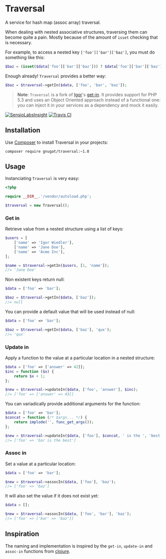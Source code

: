 # Traversal

A service for hash map (assoc array) traversal.

When dealing with nested associative structures, traversing them can become
quite a pain. Mostly because of the amount of `isset` checking that is
necessary.

For example, to access a nested key `['foo']['bar']['baz']`, you must do
something like this:

```php
$baz = (isset($data['foo']['bar']['baz'])) ? $data['foo']['bar']['baz'] : null;
```

Enough already! `Traversal` provides a better way:

```php
$baz = $traversal->getIn($data, ['foo', 'bar', 'baz']);
```

> **Note**: `Traversal` is a fork of [Igor](https://igor.io/)'s [get-in](https://github.com/igorw/get-in).
> It provides support for PHP 5.3 and uses an Object Oriented approach instead of
> a functional one: you can inject it in your services as a dependency and mock
> it easily.

[![SensioLabsInsight](https://insight.sensiolabs.com/projects/31a73802-2b87-4d65-9ae1-52edaac9f2a6/mini.png)](https://insight.sensiolabs.com/projects/31a73802-2b87-4d65-9ae1-52edaac9f2a6)
[![Travis CI](https://travis-ci.org/gnugat/traversal.png)](https://travis-ci.org/gnugat/traversal)

## Installation

Use [Composer](http://getcomposer.org/) to install Traversal in your projects:

    composer require gnugat/traversal:~1.0

## Usage

Instanciating `Traversal` is very easy:

```php
<?php

require __DIR__.'/vendor/autoload.php';

$traversal = new Traversal();
```

### Get in

Retrieve value from a nested structure using a list of keys:

```php
$users = [
    ['name' => 'Igor Wiedler'],
    ['name' => 'Jane Doe'],
    ['name' => 'Acme Inc'],
];

$name = $traversal->getIn($users, [1, 'name']);
//= 'Jane Doe'
```

Non existent keys return null:

```php
$data = ['foo' => 'bar'];

$baz = $traversal->getIn($data, ['baz']);
//= null
```
You can provide a default value that will be used instead of null:

```php
$data = ['foo' => 'bar'];

$baz = $traversal->getIn($data, ['baz'], 'qux');
//= 'qux'
```
### Update in

Apply a function to the value at a particular location in a nested structure:

```php
$data = ['foo' => ['answer' => 42]];
$inc = function ($x) {
    return $x + 1;
};

$new = $traversal->updateIn($data, ['foo', 'answer'], $inc);
//= ['foo' => ['answer' => 43]]
```

You can variadically provide additional arguments for the function:

```php
$data = ['foo' => 'bar'];
$concat = function (/* $args... */) {
    return implode('', func_get_args());
};

$new = $traversal->updateIn($data, ['foo'], $concat, ' is the ', 'best');
//= ['foo' => 'bar is the best']
```

### Assoc in

Set a value at a particular location:

```php
$data = ['foo' => 'bar'];

$new = $traversal->assocIn($data, ['foo'], 'baz');
//= ['foo' => 'baz']
```

It will also set the value if it does not exist yet:

```php
$data = [];

$new = $traversal->assocIn($data, ['foo', 'bar'], 'baz');
//= ['foo' => ['bar' => 'baz']]
```

## Inspiration

The naming and implementation is inspired by the `get-in`, `update-in` and
`assoc-in` functions from [clojure](http://clojure.org).
